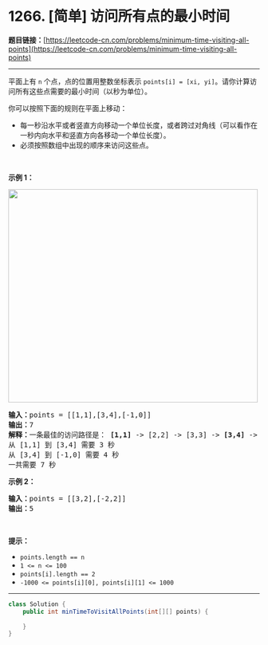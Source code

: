 # 1266. [简单] 访问所有点的最小时间

**题目链接：**[https://leetcode-cn.com/problems/minimum-time-visiting-all-points](https://leetcode-cn.com/problems/minimum-time-visiting-all-points)

---

<div class="content__1Y2H">
 <div class="notranslate">
  <p>平面上有&nbsp;<code>n</code>&nbsp;个点，点的位置用整数坐标表示&nbsp;<code>points[i] = [xi, yi]</code>。请你计算访问所有这些点需要的最小时间（以秒为单位）。</p> 
  <p>你可以按照下面的规则在平面上移动：</p> 
  <ul> 
   <li>每一秒沿水平或者竖直方向移动一个单位长度，或者跨过对角线（可以看作在一秒内向水平和竖直方向各移动一个单位长度）。</li> 
   <li>必须按照数组中出现的顺序来访问这些点。</li> 
  </ul> 
  <p>&nbsp;</p> 
  <p><strong>示例 1：</strong></p> 
  <p><img style="height: 428px; width: 500px;" src="/aliyun-lc-upload/uploads/2019/11/24/1626_example_1.png" alt=""></p> 
  <pre class="language-text"><strong>输入：</strong>points = [[1,1],[3,4],[-1,0]]
<strong>输出：</strong>7
<strong>解释：</strong>一条最佳的访问路径是： <strong>[1,1]</strong> -&gt; [2,2] -&gt; [3,3] -&gt; <strong>[3,4] </strong>-&gt; [2,3] -&gt; [1,2] -&gt; [0,1] -&gt; <strong>[-1,0]</strong>   
从 [1,1] 到 [3,4] 需要 3 秒 
从 [3,4] 到 [-1,0] 需要 4 秒
一共需要 7 秒</pre> 
  <p><strong>示例 2：</strong></p> 
  <pre class="language-text"><strong>输入：</strong>points = [[3,2],[-2,2]]
<strong>输出：</strong>5
</pre> 
  <p>&nbsp;</p> 
  <p><strong>提示：</strong></p> 
  <ul> 
   <li><code>points.length == n</code></li> 
   <li><code>1 &lt;= n&nbsp;&lt;= 100</code></li> 
   <li><code>points[i].length == 2</code></li> 
   <li><code>-1000&nbsp;&lt;= points[i][0], points[i][1]&nbsp;&lt;= 1000</code></li> 
  </ul> 
 </div>
</div>

---

```java
class Solution {
    public int minTimeToVisitAllPoints(int[][] points) {
        
    }
}
```